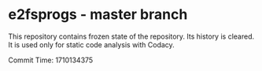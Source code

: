 # e2fsprogs - master branch

This repository contains frozen state of the repository.
Its history is cleared. It is used only for static code
analysis with Codacy.

Commit Time: 1710134375